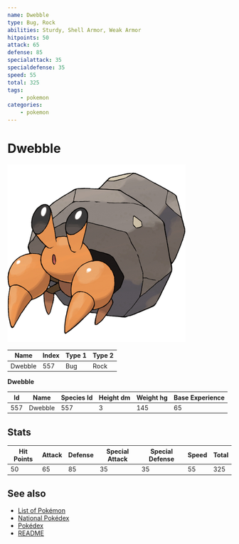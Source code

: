 ```yaml
---
name: Dwebble
type: Bug, Rock
abilities: Sturdy, Shell Armor, Weak Armor
hitpoints: 50
attack: 65
defense: 85
specialattack: 35
specialdefense: 35
speed: 55
total: 325
tags:
    - pokemon
categories:
    - pokemon
---
```


# Dwebble


![Dwebble](images/557.png)

| **Name** | **Index** | **Type 1** | **Type 2** |
|----|----|----|----|
| Dwebble | 557 | Bug | Rock  |

**Dwebble** 




| **Id** | **Name** | **Species Id** | **Height dm** | **Weight hg** | **Base Experience** |
|--------|----------|----------------|------------|------------|---------------------|
| 557 | Dwebble | 557 | 3 | 145 | 65 |



## Stats

| **Hit Points** | **Attack** | **Defense** | **Special Attack** | **Special Defense** | **Speed** | **Total** |
|----------------|------------|-------------|--------------------|---------------------|-----------|-----------|
| 50 | 65 | 85 | 35 | 35 | 55 | 325 |

## See also

- [List of Pokémon](../pokemon.md)
- [National Pokédex](../national_pokedex.md)
- [Pokédex](../pokedex.md)
- [README](../README.md)
